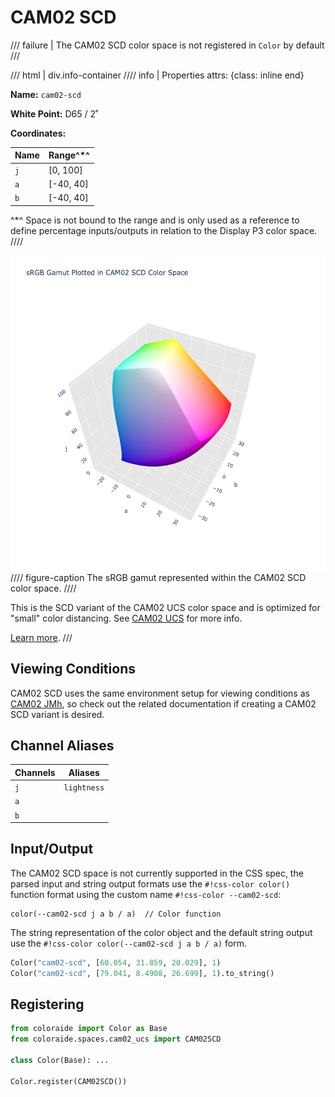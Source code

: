 # CAM02 SCD

/// failure | The CAM02 SCD color space is not registered in `Color` by default
///

/// html | div.info-container
//// info | Properties
    attrs: {class: inline end}

**Name:** `cam02-scd`

**White Point:** D65 / 2˚

**Coordinates:**

Name | Range^\*^
---- | -----
`j`  | [0, 100]
`a`  | [-40, 40]
`b`  | [-40, 40]

^\*^ Space is not bound to the range and is only used as a reference to define percentage inputs/outputs in
relation to the Display P3 color space.
////

![CAM02 SCD](../images/cam02-scd-3d.png)
//// figure-caption
The sRGB gamut represented within the CAM02 SCD color space.
////

This is the SCD variant of the CAM02 UCS color space and is optimized for "small" color distancing. See
[CAM02 UCS](./cam02_ucs.md) for more info.

[Learn more](https://www.researchgate.net/publication/221501922_The_CIECAM02_color_appearance_model).
///

## Viewing Conditions

CAM02 SCD uses the same environment setup for viewing conditions as [CAM02 JMh](./cam02.md), so check out the
related documentation if creating a CAM02 SCD variant is desired.

## Channel Aliases

Channels | Aliases
-------- | -------
`j`      | `lightness`
`a`      |
`b`      |

## Input/Output

The CAM02 SCD space is not currently supported in the CSS spec, the parsed input and string output formats use
the `#!css-color color()` function format using the custom name `#!css-color --cam02-scd`:

```css-color
color(--cam02-scd j a b / a)  // Color function
```

The string representation of the color object and the default string output use the
`#!css-color color(--cam02-scd j a b / a)` form.

```py play
Color("cam02-scd", [60.054, 31.859, 20.029], 1)
Color("cam02-scd", [79.041, 8.4908, 26.699], 1).to_string()
```

## Registering

```py
from coloraide import Color as Base
from coloraide.spaces.cam02_ucs import CAM02SCD

class Color(Base): ...

Color.register(CAM02SCD())
```
